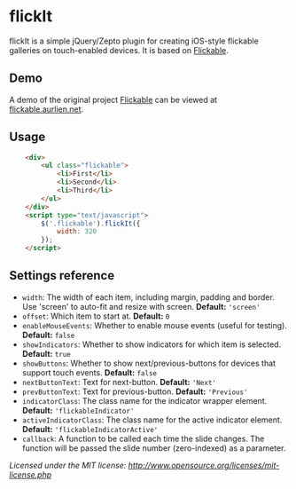 flickIt
=========

flickIt is a simple jQuery/Zepto plugin for creating iOS-style flickable galleries on touch-enabled devices. It is based on [Flickable](https://github.com/BoostCommunications/Flickable).

Demo
----

A demo of the original project [Flickable](https://github.com/BoostCommunications/Flickable) can be viewed at [flickable.aurlien.net](http://flickable.aurlien.net).

Usage
-----

```html
    <div>
        <ul class="flickable">
            <li>First</li>
            <li>Second</li>
            <li>Third</li>
        </ul>
    </div>
    <script type="text/javascript">
        $('.flickable').flickIt({
            width: 320
        });
    </script>
```

Settings reference
------------------

- `width`: The width of each item, including margin, padding and border. Use 'screen' to auto-fit and resize with screen. **Default:** `'screen'`
- `offset`: Which item to start at. **Default:** `0`
- `enableMouseEvents`: Whether to enable mouse events (useful for testing). **Default:** `false`
- `showIndicators`: Whether to show indicators for which item is selected. **Default:** `true`
- `showButtons`: Whether to show next/previous-buttons for devices that support touch events. **Default:** `false`
- `nextButtonText`: Text for next-button. **Default:** `'Next'`
- `prevButtonText`: Text for previous-button. **Default:** `'Previous'`
- `indicatorClass`: The class name for the indicator wrapper element. **Default:** `'flickableIndicator'`
- `activeIndicatorClass`: The class name for the active indicator element. **Default:** `'flickableIndicatorActive'`
- `callback`: A function to be called each time the slide changes. The function will be passed the slide number (zero-indexed) as a parameter.

_Licensed under the MIT license: http://www.opensource.org/licenses/mit-license.php_
